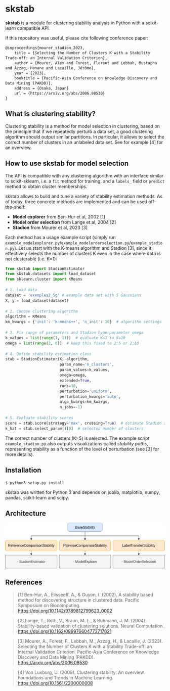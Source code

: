 # skstab

**skstab** is a module for clustering stability analysis in Python with a scikit-learn compatible API.

If this repository was useful, please cite following conference paper:

```
@inproceedings{mourer_stadion_2023,
    title = {Selecting the Number of Clusters K with a Stability Trade-off: an Internal Validation Criterion},
    author = {Mourer, Alex and Forest, Florent and Lebbah, Mustapha and Azzag, Hanane and Lacaille, Jérôme},
    year = {2023},
    booktitle = {Pacific-Asia Conference on Knowledge Discovery and Data Mining (PAKDD)},
    address = {Osaka, Japan}
    url = {https://arxiv.org/abs/2006.08530}
}
```

## What is clustering stability?

Clustering stability is a method for model selection in clustering, based on the principle that if we repeatedly 
perturb a data set, a good clustering algorithm should output similar partitions. In particular, it allows to 
select the correct number of clusters in an unlabeled data set. See for example [4] for an overview.

## How to use skstab for model selection

The API is compatible with any clustering algorithm with an interface similar to scikit-sklearn, i.e. a 
`fit` method for training, and a `labels_` field or `predict` method to obtain cluster memberships.

skstab allows to build and tune a variety of stability estimation methods. As of today, three concrete methods are 
implemented and can be used off-the-shelf:

* **Model explorer** from Ben-Hur et al, 2002 [1]
* **Model order selection** from Lange et al, 2004 [2]
* **Stadion** from Mourer et al, 2023 [3]

Each method has a usage example script (simply run `example_modelexplorer.py`/`example_modelorderselection.py`/`example_stadion.py`).
Let us start with the K-means algorithm and Stadion [3], since it effectively selects the number of clusters K even in 
the case where data is not clusterable (i.e. K=1):

```python
from skstab import StadionEstimator
from skstab.datasets import load_dataset
from sklearn.cluster import KMeans

# 1. Load data
dataset = 'exemples2_5g' # example data set with 5 Gaussians
X, y = load_dataset(dataset)

# 2. Choose clustering algorithm
algorithm = KMeans
km_kwargs = {'init': 'k-means++', 'n_init': 10}  # algorithm settings

# 3. Fix range of parameters and Stadion hyperparameter omega
k_values = list(range(1, 11))  # evaluate K=1 to K=10
omega = list(range(2, 6))  # keep this fixed to 2:5 or 2:10

# 4. Define stability estimation class
stab = StadionEstimator(X, algorithm,
                        param_name='n_clusters',
                        param_values=k_values,
                        omega=omega,
                        extended=True,
                        runs=10,
                        perturbation='uniform',
                        perturbation_kwargs='auto',
                        algo_kwargs=km_kwargs,
                        n_jobs=-1)

# 5. Evaluate stability scores
score = stab.score(strategy='max', crossing=True)  # estimate Stadion scores
k_hat = stab.select_param()[0]  # selected number of clusters
```

The correct number of clusters (K=5) is selected. The example script `example_stadion.py` also outputs visualizations 
called _stability paths_, representing stability as a function of the level of perturbation (see 
[3] for more details).

## Installation

`$ python3 setup.py install`

skstab was written for Python 3 and depends on joblib, matplotlib, numpy, pandas, scikit-learn and scipy.

## Architecture

![Class diagram](class_diagram.png)

## References

> [1] Ben-Hur, A., Elisseeff, A., & Guyon, I. (2002). A stability based method for discovering structure in clustered
    data. Pacific Symposium on Biocomputing. https://doi.org/10.1142/9789812799623_0002

> [2] Lange, T., Roth, V., Braun, M. L., & Buhmann, J. M. (2004). Stability-based validation of clustering solutions.
    Neural Computation. https://doi.org/10.1162/089976604773717621

> [3] Mourer, A., Forest, F., Lebbah, M., Azzag, H., & Lacaille, J. (2023). Selecting the Number of Clusters K with a
    Stability Trade-off: an Internal Validation Criterion. Pacific-Asia Conference on Knowledge Discovery and Data Mining (PAKDD). https://arxiv.org/abs/2006.08530

> [4] Von Luxburg, U. (2009). Clustering stability: An overview. Foundations and Trends in Machine Learning. https://doi.org/10.1561/2200000008
